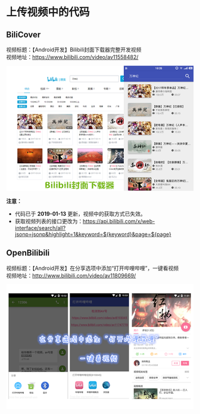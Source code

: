 # 上传视频中的代码

## BiliCover

视频标题：【Android开发】Bilibili封面下载器完整开发视频  
视频地址：https://www.bilibili.com/video/av11558482/   

![BiliCover](pics/BiliCover.png)

**注意：**
- 代码已于 **2019-01-13** 更新，视频中的获取方式已失效。  
- 获取视频列表的接口更改为：https://api.bilibili.com/x/web-interface/search/all?jsonp=jsonp&highlight=1&keyword=${keyword}&page=${page}

## OpenBilibili

视频标题：【Android开发】在分享选项中添加“打开哔哩哔哩”，一键看视频    
视频地址：http://www.bilibili.com/video/av11809669/  

![OpenBilibili](pics/OpenBilibili.png)


